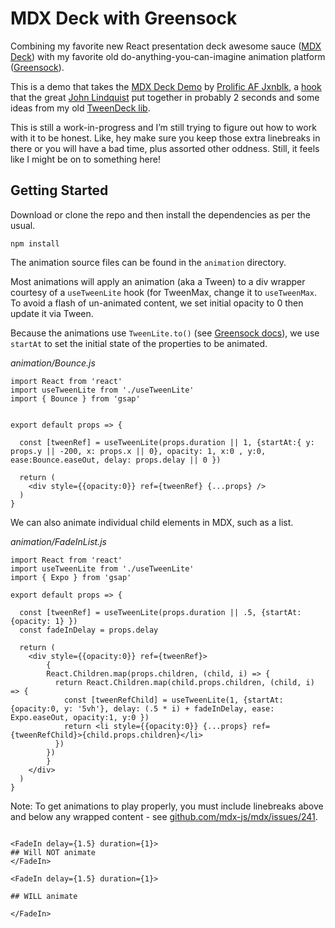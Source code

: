 # MDX	Deck with Greensock

Combining my favorite new React presentation deck awesome sauce ([MDX Deck](https://github.com/jxnblk/mdx-deck)) with my favorite old do-anything-you-can-imagine animation platform ([Greensock](https://greensock.com)).

This is a demo that takes the [MDX Deck Demo](https://github.com/jxnblk/mdx-deck/blob/master/docs/demo.mdx) by [Prolific AF Jxnblk](https://jxnblk.com/), a [hook](https://github.com/johnlindquist/use-gsap) that the great [John Lindquist](https://johnlindquist.com/) put together in probably 2 seconds and some ideas from my old [TweenDeck lib](https://johnpolacek.github.io/tweendeck/).

This is still a work-in-progress and I’m still trying to figure out how to work with it to be honest. Like, hey make sure you keep those extra linebreaks in there or you will have a bad time, plus assorted other oddness. Still, it feels like I might be on to something here!

## Getting Started

Download or clone the repo and then install the dependencies as per the usual.

~~~~
npm install
~~~~

The animation source files can be found in the `animation` directory.

Most animations will apply an animation (aka a Tween) to a div wrapper courtesy of a `useTweenLite` hook (for TweenMax, change it to `useTweenMax`. To avoid a flash of un-animated content, we set initial opacity to 0 then update it via Tween.

Because the animations use `TweenLite.to()` (see [Greensock docs](https://greensock.com/docs/TweenLite/static.to())), we use `startAt` to set the initial state of the properties to be animated.

*animation/Bounce.js*

~~~~
import React from 'react'
import useTweenLite from './useTweenLite'
import { Bounce } from 'gsap'


export default props => {

  const [tweenRef] = useTweenLite(props.duration || 1, {startAt:{ y: props.y || -200, x: props.x || 0}, opacity: 1, x:0 , y:0, ease:Bounce.easeOut, delay: props.delay || 0 })
  
  return (
    <div style={{opacity:0}} ref={tweenRef} {...props} />
  )
}
~~~~

We can also animate individual child elements in MDX, such as a list.

*animation/FadeInList.js*

~~~~
import React from 'react'
import useTweenLite from './useTweenLite'
import { Expo } from 'gsap'

export default props => {

  const [tweenRef] = useTweenLite(props.duration || .5, {startAt:{opacity: 1} })
  const fadeInDelay = props.delay
  
  return (
    <div style={{opacity:0}} ref={tweenRef}>
    	{	
        React.Children.map(props.children, (child, i) => {
          return React.Children.map(child.props.children, (child, i) => {
            const [tweenRefChild] = useTweenLite(1, {startAt:{opacity:0, y: '5vh'}, delay: (.5 * i) + fadeInDelay, ease: Expo.easeOut, opacity:1, y:0 })
            return <li style={{opacity:0}} {...props} ref={tweenRefChild}>{child.props.children}</li>
          })
        })
	    }
    </div>
  )
}
~~~~

Note: To get animations to play properly, you must include linebreaks above and below any wrapped content - see [github.com/mdx-js/mdx/issues/241](https://github.com/mdx-js/mdx/issues/241).

~~~~

<FadeIn delay={1.5} duration={1}>
## Will NOT animate
</FadeIn>

<FadeIn delay={1.5} duration={1}>

## WILL animate

</FadeIn>


~~~~



